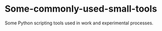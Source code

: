 # Some-commonly-used-small-tools
Some Python scripting tools used in work and experimental processes.
